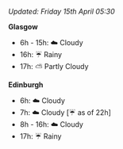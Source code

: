 *Updated: Friday 15th April 05:30*

**Glasgow**

* 6h - 15h: :cloud: Cloudy
* 16h: :umbrella: Rainy
* 17h: :partly_sunny: Partly Cloudy

**Edinburgh**

* 6h: :cloud: Cloudy
* 7h: :cloud: Cloudy [:umbrella: as of 22h]
* 8h - 16h: :cloud: Cloudy
* 17h: :umbrella: Rainy
